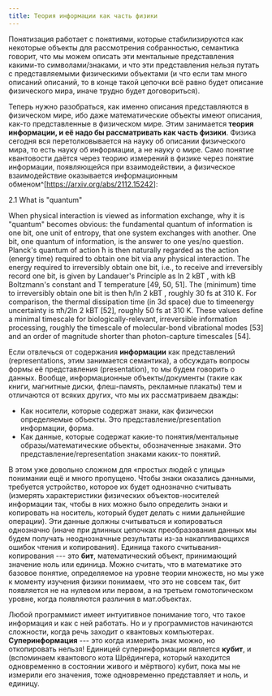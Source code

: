 ```yaml
---
title: Теория информации как часть физики
---
```


Понятизация работает с понятиями, которые стабилизируются как некоторые
объекты для рассмотрения собранностью, семантика говорит, что мы можем
описать эти ментальные представления какими-то символами/знаками, и что
эти представления нельзя путать с представляемыми физическими объектами
(и что если там много описаний описаний, то в конце такой цепочки всё
равно будет описание физического мира, иначе трудно будет договориться).

Теперь нужно разобраться, как именно описания представляются в
физическом мире, ибо даже математические объекты имеют описания, как-то
представленные в физическом мире. Этим занимается **теория информации, и
её надо бы рассматривать как часть физики**. Физика сегодня вся
перетолковывается на науку об описании физического мира, то есть науку
об информации, а не науку о мире. Само понятие квантовости даётся через
теорию измерений в физике через понятие информации, появляющейся при
взаимодействии, а физическое взаимодействие оказывается информационным
обменом^[<https://arxiv.org/abs/2112.15242>]:

2.1 What is \"quantum\"

When physical interaction is viewed as information exchange, why it is
\"quantum\" becomes obvious: the fundamental quantum of information is
one bit, one unit of entropy, that one system exchanges with another.
One bit, one quantum of information, is the answer to one yes/no
question. Planck's quantum of action ћ is then naturally regarded as the
action (energy time) required to obtain one bit via any physical
interaction. The energy required to irreversibly obtain one bit, i.e.,
to receive and irreversibly record one bit, is given by Landauer's
Principle as ln 2 kBT , with kB Boltzmann's constant and T temperature
\[49, 50, 51\]. The (minimum) time to irreversibly obtain one bit is
then ћ/ln 2 kBT , roughly 30 fs at 310 K. For comparison, the thermal
dissipation time (in 3d space) due to timeenergy uncertainty is πћ/2ln 2
kBT \[52\], roughly 50 fs at 310 K. These values define a minimal
timescale for biologically-relevant, irreversible information
processing, roughly the timescale of molecular-bond vibrational modes
\[53\] and an order of magnitude shorter than photon-capture timescales
\[54\].

Если отвлечься от содержания **информации** как представлений
(representations, этим занимается семантика), а обсуждать вопросы формы
её представления (presentation), то мы будем говорить о данных. Вообще,
информационные объекты/документы (такие как книги, магнитные диски,
флеш-память, рекламные плакаты) тем и отличаются от всяких других, что
мы их рассматриваем дважды:

-   Как носители, которые содержат знаки, как физически определяемые
    объекты. Это представление/presentation информации, форма.
-   Как данные, которые содержат какие-то понятия/ментальные
    образы/математические объекты, обозначенные знаками. Это
    представление/representation знаками каких-то понятий.

В этом уже довольно сложном для «простых людей с улицы» понимании ещё и
много пропущено. Чтобы знаки оказались данными, требуется устройство,
которое их будет однозначно считывать (измерять характеристики
физических объектов-носителей информации так, чтобы в них можно было
определить знаки и копировать на носитель, который будет делать с ними
дальнейшие операции). Эти данные должны считываться и копироваться
однозначно (иначе при длинных цепочках преобразования данных мы будем
получать неоднозначные результаты из-за накапливающихся ошибок чтения и
копирования). Единица такого считывания-копирования --- это **бит**,
математический объект, принимающий значение ноль или единица. Можно
считать, что в математике это базовое понятие, определяемое на уровне
теории множеств, но мы уже к моменту изучения физики понимаем, что это
не совсем так, бит появляется не на нулевом или первом, а на третьем
гомотопическом уровне, когда появляются различия в мат.объектах.

Любой программист имеет интуитивное понимание того, что такое информация
и как с ней работать. Но и у программистов начинаются сложности, когда
речь заходит о квантовых компьютерах. **Суперинформация** --- это когда
измерить знак можно, но откопировать нельзя! Единицей суперинформации
является **кубит**, и (вспоминаем квантового кота Шрёдингера, который
находится одновременно в состоянии живого и мёртвого) кубит, пока мы не
измерили его значения, тоже одновременно представляет и ноль, и единицу.
